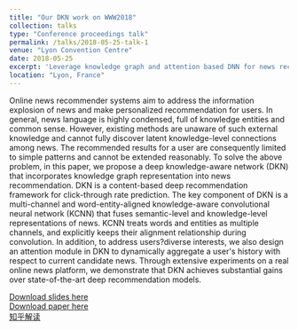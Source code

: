```yaml
---
title: "Our DKN work on WWW2018"
collection: talks
type: "Conference proceedings talk"
permalink: /talks/2018-05-25-talk-1
venue: "Lyon Convention Centre"
date: 2018-05-25
excerpt: 'Leverage knowledge graph and attention based DNN for news recommendation'
location: "Lyon, France"
---
```


Online news recommender systems aim to address the information explosion of news and make personalized recommendation for users. In general, news language is highly condensed, full of knowledge entities and common sense. However, existing methods are unaware of such external knowledge and cannot fully discover latent knowledge-level connections among news. The recommended results for a user are consequently limited to simple patterns and cannot be extended reasonably. To solve the above problem, in this paper, we propose a deep knowledge-aware network (DKN) that incorporates knowledge graph representation into news recommendation. DKN is a content-based deep recommendation framework for click-through rate prediction. The key component of DKN is a multi-channel and word-entity-aligned knowledge-aware convolutional neural network (KCNN) that fuses semantic-level and knowledge-level representations of news. KCNN treats words and entities as multiple channels, and explicitly keeps their alignment relationship during convolution. In addition, to address users?diverse interests, we also design an attention module in DKN to dynamically aggregate a user's history with respect to current candidate news. Through extensive experiments on a real online news platform, we demonstrate that DKN achieves substantial gains over state-of-the-art deep recommendation models.

[Download slides here](https://zhfzhmsra.github.io/files/dkn_www2018/2018-talks-DKN-slides.pdf) </br>
[Download paper here](https://zhfzhmsra.github.io/files/dkn_www2018/p1835-wang.pdf) </br>
[知乎解读](https://zhuanlan.zhihu.com/p/34919142)